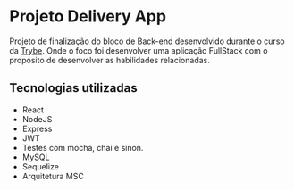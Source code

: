 # Projeto Delivery App

Projeto de finalização do bloco de Back-end desenvolvido durante o curso da [Trybe](https://www.betrybe.com/). Onde o foco foi desenvolver uma aplicação FullStack com o propósito de desenvolver as habilidades relacionadas.

## Tecnologias utilizadas
- React
- NodeJS
- Express
- JWT 
- Testes com mocha, chai e sinon.
- MySQL
- Sequelize
- Arquitetura MSC
